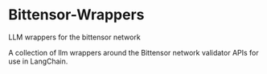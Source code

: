 # Bittensor-Wrappers
LLM wrappers for the bittensor network

A collection of llm wrappers around the Bittensor network validator APIs for use in LangChain.

